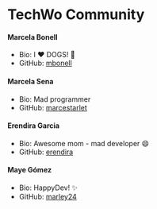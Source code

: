 # TechWo Community

#### Marcela Bonell
- Bio: I :heart: DOGS! :dog:
- GitHub: [mbonell](https://github.com/mbonell)

#### Marcela Sena
- Bio: Mad programmer
- GitHub: [marcestarlet](https://github.com/marcestarlet)

#### Erendira Garcia
- Bio: Awesome mom - mad developer :smile:
- GitHub: [erendira](https://github.com/erendira)

#### Maye Gómez
- Bio: HappyDev! :sparkles:
- GitHub: [marley24](https://github.com/marley24)
